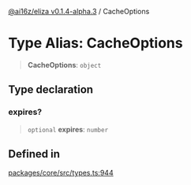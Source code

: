 [@ai16z/eliza v0.1.4-alpha.3](../index.md) / CacheOptions

# Type Alias: CacheOptions

> **CacheOptions**: `object`

## Type declaration

### expires?

> `optional` **expires**: `number`

## Defined in

[packages/core/src/types.ts:944](https://github.com/NeelClaudel/shibo-eliza1.5/blob/main/packages/core/src/types.ts#L944)
